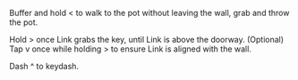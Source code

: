 Buffer and hold < to walk to the pot without leaving the wall, grab and throw the pot.

Hold > once Link grabs the key, until Link is above the doorway. (Optional) Tap v once while holding > to ensure Link is aligned with the wall.

Dash ^ to keydash.
